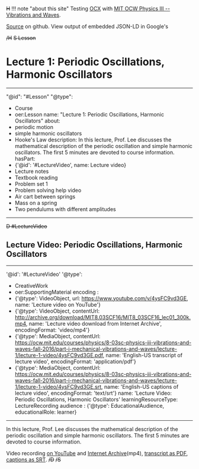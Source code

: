 ~~H~~
!!! note "about this site"
    Testing [OCX](https://k12ocx.github.io/k12ocx-specs/) with [MIT OCW Physics III -- Vibrations and Waves](https://ocw.mit.edu/courses/physics/8-03sc-physics-iii-vibrations-and-waves-fall-2016/).

[Source](https://github.com/philbarker/OCXPhysVibWav) on github. View output of embedded JSON-LD in Google's
<script>
text  = 'structured data testing tool'
here = window.location.href
sdd  = 'https://search.google.com/structured-data/testing-tool'
href = sdd+'#url='+encodeURIComponent(here)
link = '<a href="'+href+'">'+text+'</a>'
document.write(link)
</script>
~~/H~~
~~S Lesson~~
# Lecture 1: Periodic Oscillations, Harmonic Oscillators
---
"@id": "#Lesson"
"@type":
  - Course
  - oer:Lesson
name: "Lecture 1: Periodic Oscillations, Harmonic Oscillators"
about:
  - periodic motion
  - simple harmonic oscillators
  - Hooke's Law
description: In this lecture, Prof. Lee discusses the mathematical description of the periodic oscillation and simple harmonic oscillators. The first 5 minutes are devoted to course information.
hasPart:
  - {'@id': '#LectureVideo', name: Lecture video}
  - Lecture notes
  - Textbook reading
  - Problem set 1
  - Problem solving help video
  - Air cart between springs
  - Mass on a spring
  - Two pendulums with different amplitudes
---
~~D #LectureVideo~~
## Lecture Video: Periodic Oscillations, Harmonic Oscillators
---
'@id': '#LectureVideo'
'@type':
  - CreativeWork
  - oer:SupportingMaterial
encoding :
  - {'@type': VideoObject, url: https://www.youtube.com/v/4ysFC9vd3GE, name: 'Lecture video on YouTube'}
  - {'@type': VideoObject, contentUrl: http://archive.org/download/MIT8.03SCF16/MIT8_03SCF16_lec01_300k.mp4, name: 'Lecture video download from Internet Archive', encodingFormat: 'video/mp4'}
  - {'@type': MediaObject, contentUrl: https://ocw.mit.edu/courses/physics/8-03sc-physics-iii-vibrations-and-waves-fall-2016/part-i-mechanical-vibrations-and-waves/lecture-1/lecture-1-video/4ysFC9vd3GE.pdf, name: 'English-US transcript of lecture video', encodingFormat: 'application/pdf'}
  - {'@type': MediaObject, contentUrl: https://ocw.mit.edu/courses/physics/8-03sc-physics-iii-vibrations-and-waves-fall-2016/part-i-mechanical-vibrations-and-waves/lecture-1/lecture-1-video/4ysFC9vd3GE.srt, name: 'English-US captions of lecture video', encodingFormat: 'text/srt'}
name: 'Lecture Video: Periodic Oscillations, Harmonic Oscillators'
learningResourceType: LectureRecording
audience : {'@type': EducationalAudience, educationalRole: learner}
---
In this lecture, Prof. Lee discusses the mathematical description of the periodic oscillation and simple harmonic oscillators. The first 5 minutes are devoted to course information.

Video recording [on YouTube](https://www.youtube.com/v/4ysFC9vd3GE) and [Internet Archive](http://archive.org/download/MIT8.03SCF16/MIT8_03SCF16_lec01_300k.mp4)(mp4), [transcript as PDF](https://ocw.mit.edu/courses/physics/8-03sc-physics-iii-vibrations-and-waves-fall-2016/part-i-mechanical-vibrations-and-waves/lecture-1/lecture-1-video/4ysFC9vd3GE.pdf), [captions as SRT](https://ocw.mit.edu/courses/physics/8-03sc-physics-iii-vibrations-and-waves-fall-2016/part-i-mechanical-vibrations-and-waves/lecture-1/lecture-1-video/4ysFC9vd3GE.srt).
~~/D~~
~~/S~~
